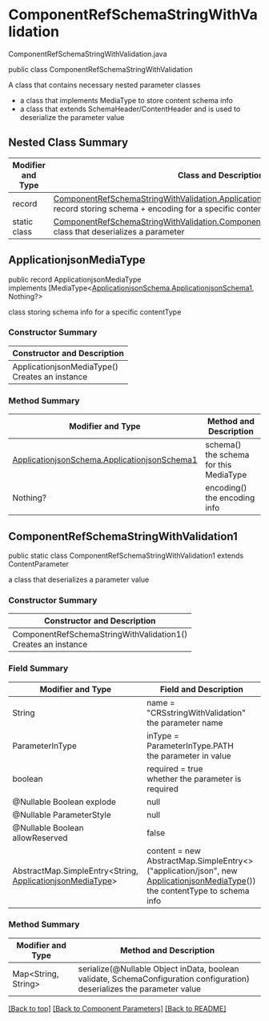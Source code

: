 # ComponentRefSchemaStringWithValidation
ComponentRefSchemaStringWithValidation.java

public class ComponentRefSchemaStringWithValidation

A class that contains necessary nested parameter classes
- a class that implements MediaType to store content schema info
- a class that extends SchemaHeader/ContentHeader and is used to deserialize the parameter value

## Nested Class Summary
| Modifier and Type | Class and Description |
| ----------------- | --------------------- |
| record | [ComponentRefSchemaStringWithValidation.ApplicationjsonMediaType](#applicationjsonmediatype)<br>record storing schema + encoding for a specific contentType |
| static class | [ComponentRefSchemaStringWithValidation.ComponentRefSchemaStringWithValidation1](#componentrefschemastringwithvalidation1)<br>class that deserializes a parameter |


## ApplicationjsonMediaType
public record ApplicationjsonMediaType<br>
implements [MediaType<[ApplicationjsonSchema.ApplicationjsonSchema1](../../components/parameters/componentrefschemastringwithvalidation/content/applicationjson/ApplicationjsonSchema.md#applicationjsonschema1), Nothing?>

class storing schema info for a specific contentType

### Constructor Summary
| Constructor and Description |
| --------------------------- |
| ApplicationjsonMediaType()<br>Creates an instance |

### Method Summary
| Modifier and Type | Method and Description |
| ----------------- | ---------------------- |
| [ApplicationjsonSchema.ApplicationjsonSchema1](../../components/parameters/componentrefschemastringwithvalidation/content/applicationjson/ApplicationjsonSchema.md#applicationjsonschema1) | schema()<br>the schema for this MediaType |
| Nothing? | encoding()<br>the encoding info |

## ComponentRefSchemaStringWithValidation1
public static class ComponentRefSchemaStringWithValidation1 extends ContentParameter<br>

a class that deserializes a parameter value

### Constructor Summary
| Constructor and Description |
| --------------------------- |
| ComponentRefSchemaStringWithValidation1()<br>Creates an instance |

### Field Summary
| Modifier and Type | Field and Description |
| ----------------- | --------------------- |
| String | name = "CRSstringWithValidation"<br>the parameter name |
| ParameterInType | inType = ParameterInType.PATH<br>the parameter in value |
| boolean | required = true<br>whether the parameter is required |
| @Nullable Boolean explode | null |
| @Nullable ParameterStyle | null |
| @Nullable Boolean allowReserved | false |
| AbstractMap.SimpleEntry<String, [ApplicationjsonMediaType](#applicationjsonmediatype)> | content =  new AbstractMap.SimpleEntry<>("application/json", new [ApplicationjsonMediaType](#applicationjsonmediatype)())<br>the contentType to schema info |

### Method Summary
| Modifier and Type | Method and Description |
| ----------------- | ---------------------- |
| Map<String, String> | serialize(@Nullable Object inData, boolean validate, SchemaConfiguration configuration)<br>deserializes the parameter value |

[[Back to top]](#top) [[Back to Component Parameters]](../../../README.md#Component-Parameters) [[Back to README]](../../../README.md)
